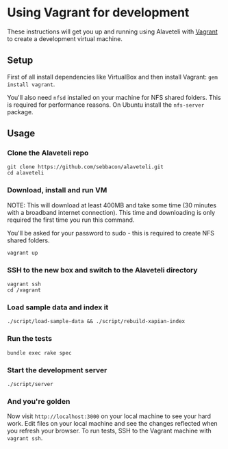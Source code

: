 Using Vagrant for development
=============================

These instructions will get you up and running using Alaveteli with
[Vagrant](http://vagrantup.com) to create a development virtual machine.

Setup
-----

First of all install dependencies like VirtualBox and then install Vagrant:
`gem install vagrant`.

You'll also need `nfsd` installed on your machine for NFS shared folders. This
is required for performance reasons. On Ubuntu install the `nfs-server`
package.

Usage
-----

### Clone the Alaveteli repo

    git clone https://github.com/sebbacon/alaveteli.git
    cd alaveteli

### Download, install and run VM

NOTE: This will download at least 400MB and take some time (30 minutes with a
broadband internet connection). This time and downloading is only required the
first time you run this command.

You'll be asked for your password to sudo - this is required to create NFS
shared folders.

    vagrant up

### SSH to the new box and switch to the Alaveteli directory

    vagrant ssh
    cd /vagrant

### Load sample data and index it

    ./script/load-sample-data && ./script/rebuild-xapian-index

### Run the tests

    bundle exec rake spec

### Start the development server

    ./script/server

### And you're golden

Now visit `http://localhost:3000` on your local machine to see your hard work.
Edit files on your local machine and see the changes reflected when you refresh
your browser. To run tests, SSH to the Vagrant machine with `vagrant ssh`.
